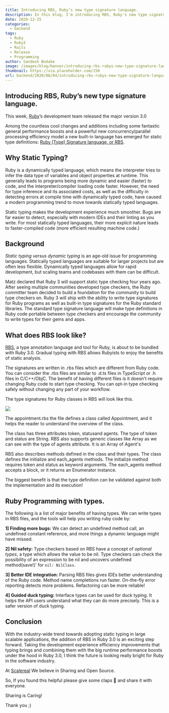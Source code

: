 ```yaml
---
title: Introducing RBS, Ruby’s new type signature language.
description: In this blog, I'm introducing RBS, Ruby's new type signature language.
date: 2020-12-25
categories:
  - backend
tags:
  - Ruby
  - Ruby3
  - Rails
  - Release
  - Programming
author: Sandesh Bodake
image: /images/blog/banner/introducing-rbs-rubys-new-type-signature-language.webp
thumbnail: https://via.placeholder.com/150
url: backend/2020/08/04/introducing-rbs-rubys-new-type-signature-language.html
---
```



## Introducing RBS, Ruby’s new type signature language.

This week, [Ruby](https://www.ruby-lang.org/en/)’s development team released the major version 3.0

Among the countless cool changes and additions including some fantastic general performance boosts and a powerful new concurrency/parallel processing efficiency model a new built-in language has emerged for static type definitions: [Ruby (Type) Signature language, or RBS](https://github.com/ruby/rbs).

## Why Static Typing?

Ruby is a dynamically typed language, which means the interpreter tries to infer the data type of variables and object properties at runtime. This generally leads to programs being more dynamic and easier (faster) to code, and the interpreter/compiler loading code faster. However, the need for type inference and its associated costs, as well as the difficulty in detecting errors at compile time with dynamically typed code, have caused a modern programming trend to move towards statically typed languages.

Static typing makes the development experience much smoother. Bugs are far easier to detect, especially with modern IDEs and their linting as you write. For most statically typed languages, their more explicit nature leads to faster-compiled code (more efficient resulting machine code.)

## **Background**

*Static typing versus dynamic typing* is an age-old issue for programming languages. Statically typed languages are suitable for larger projects but are often less flexible. Dynamically typed languages allow for rapid development, but scaling teams and codebases with them can be difficult.

Matz declared that Ruby 3 will support static type checking four years ago. After seeing multiple communities developed type checkers, the Ruby committer team decided to build a foundation for the community to build type checkers on. Ruby 3 will ship with the ability to write type signatures for Ruby programs as well as built-in type signatures for the Ruby standard libraries. The standard type signature language will make type definitions in Ruby code portable between type checkers and encourage the community to write types for their gems and apps.

## What does RBS look like?

[RBS](https://github.com/ruby/rbs), a type annotation language and tool for Ruby, is about to be bundled with Ruby 3.0. Gradual typing with RBS allows Rubyists to enjoy the benefits of static analysis.

The signatures are written in .rbs files which are different from Ruby code. You can consider the .rbs files are similar to .d.ts files in TypeScript or .h files in C/C++/ObjC. The benefit of having different files is it doesn't require changing Ruby code to start type checking. You can opt-in type checking safely without changing any part of your workflow.

The type signatures for Ruby classes in RBS will look like this.

![](https://cdn-images-1.medium.com/max/2524/1*Lwkb7_Z9lwm54KFInt85wA.png)

The appointment.rbs the file defines a class called Appointment, and it helps the reader to understand the overview of the class.

The class has three attributes token, statusand agents. The type of token and status are String. RBS also supports generic classes like Array as we can see with the type of agents attribute. It is an Array of Agent's

RBS also describes methods defined in the class and their types. The class defines the initialize and each_agents methods. The initialize method requires token and status as keyword arguments. The each_agents method accepts a block, or it returns an Enumerator instance.

The biggest benefit is that the type definition can be validated against both the implementation and its execution!

## Ruby Programming with types.

The following is a list of major benefits of having types. We can write types in RBS files, and the tools will help you writing ruby code by:

**1] Finding more bugs:** We can detect an undefined method call, an undefined constant reference, and more things a dynamic language might have missed.

**2] Nil safety:** Type checkers based on RBS have a concept of *optional types*, a type which allows the value to be nil. Type checkers can check the possibility of an expression to be nil and uncovers undefined method(save!)' for `nil: NilClass`.

**3] Better IDE integration:** Parsing RBS files gives IDEs better understanding of the Ruby code. Method name completions run faster. On-the-fly error reporting detects more problems. Refactoring can be more reliable!

**4] Guided duck typing:** Interface types can be used for duck typing. It helps the API users understand what they can do more precisely. This is a safer version of duck typing.

## Conclusion

With the industry-wide trend towards adopting static typing in large scalable applications, the addition of RBS in Ruby 3.0 is an exciting step forward. Taking the development experience efficiency improvements that typing brings and combining them with the big runtime performance boosts under the hood in Ruby 3.0, I think the future is looking really bright for Ruby in the software industry.

At [Scalereal](https://scalereal.com/) We believe in Sharing and Open Source.

So, If you found this helpful please give some claps 👏 and share it with everyone.

Sharing is Caring!

Thank you ;)
